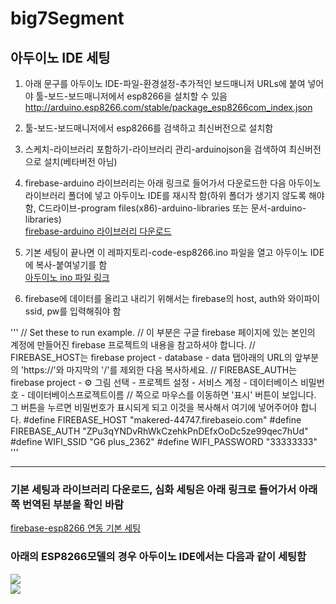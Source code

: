 # big7Segment

## 아두이노 IDE 세팅  
1. 아래 문구를 아두이노 IDE-파일-환경설정-추가적인 보드매니저 URLs에 붙여 넣어야 툴-보드-보드매니저에서 esp8266을 설치할 수 있음    
http://arduino.esp8266.com/stable/package_esp8266com_index.json  

2. 툴-보드-보드매니저에서 esp8266를 검색하고 최신버전으로 설치함  

3. 스케치-라이브러리 포함하기-라이브러리 관리-arduinojson을 검색하여 최신버전으로 설치(베타버전 아님)  

4. firebase-arduino 라이브러리는 아래 링크로 들어가서 다운로드한 다음 아두이노 라이브러리 폴더에 넣고 아두이노 IDE를 재시작 함(하위 폴더가 생기지 않도록 해야 함, C드라이브-program files(x86)-arduino-libraries 또는 문서-arduino-libraries)  
[firebase-arduino 라이브러리 다운로드](https://github.com/FirebaseExtended/firebase-arduino)  

5. 기본 세팅이 끝나면 이 레파지토리-code-esp8266.ino 파일을 열고 아두이노 IDE에 복사-붙여넣기를 함  
[아두이노 ino 파일 링크](https://github.com/mtinet/big7SegmentAtArduinoAndFirebase/blob/master/code/esp8266.ino)  

6. firebase에 데이터를 올리고 내리기 위해서는 firebase의 host, auth와 와이파이 ssid, pw를 입력해줘야 함  

'''
// Set these to run example. 
// 이 부분은 구글 firebase 페이지에 있는 본인의 계정에 만들어진 firebase 프로젝트의 내용을 참고하셔야 합니다.
// FIREBASE_HOST는 firebase project - database - data 탭아래의 URL의 앞부분의 'https://'와 마지막의 '/'를 제외한 다음 복사하세요.
// FIREBASE_AUTH는 firebase project - ⚙ 그림 선택 - 프로젝트 설정 - 서비스 계정 - 데이터베이스 비밀번호 - 데이터베이스프로젝트이름
// 쪽으로 마우스를 이동하면 '표시' 버튼이 보입니다. 그 버튼을 누르면 비밀번호가 표시되게 되고 이것을 복사해서 여기에 넣어주어야 합니다.
#define FIREBASE_HOST "makered-44747.firebaseio.com" 
#define FIREBASE_AUTH "ZPu3qYNDvRhWkCzehkPnDEfxOoDc5ze99qec7hUd"
#define WIFI_SSID "G6 plus_2362"
#define WIFI_PASSWORD "33333333"
'''

---
### 기본 세팅과 라이브러리 다운로드, 심화 세팅은 아래 링크로 들어가서 아래쪽 번역된 부분을 확인 바람  
[firebase-esp8266 연동 기본 세팅](https://github.com/mtinet/Firebase-Arduino/tree/master/Arduino%20Project)  

### 아래의 ESP8266모델의 경우 아두이노 IDE에서는 다음과 같이 세팅함  
![](https://www.xcluma.com/image/cache/catalog/products/BE-01-0228-800x800.JPG)  
![](https://github.com/mtinet/big7SegmentAtArduinoAndFirebase/blob/master/image/firebaseSetting.png?raw=true)  

